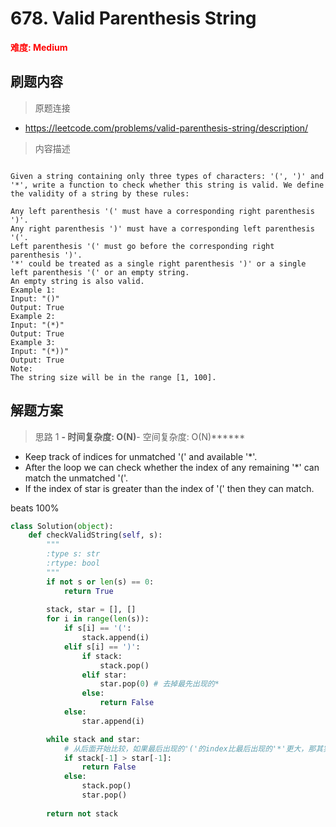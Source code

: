 # 678. Valid Parenthesis String

**<font color=red>难度: Medium</font>**

## 刷题内容

> 原题连接

* https://leetcode.com/problems/valid-parenthesis-string/description/

> 内容描述

```

Given a string containing only three types of characters: '(', ')' and '*', write a function to check whether this string is valid. We define the validity of a string by these rules:

Any left parenthesis '(' must have a corresponding right parenthesis ')'.
Any right parenthesis ')' must have a corresponding left parenthesis '('.
Left parenthesis '(' must go before the corresponding right parenthesis ')'.
'*' could be treated as a single right parenthesis ')' or a single left parenthesis '(' or an empty string.
An empty string is also valid.
Example 1:
Input: "()"
Output: True
Example 2:
Input: "(*)"
Output: True
Example 3:
Input: "(*))"
Output: True
Note:
The string size will be in the range [1, 100].
```

## 解题方案

> 思路 1
******- 时间复杂度: O(N)******- 空间复杂度: O(N)******



- Keep track of indices for unmatched '(' and available '*'. 
- After the loop we can check whether the index of any remaining '*' can match the unmatched '('. 
- If the index of star is greater than the index of '(' then they can match.

beats 100%


```python
class Solution(object):
    def checkValidString(self, s):
        """
        :type s: str
        :rtype: bool
        """
        if not s or len(s) == 0:
            return True
        
        stack, star = [], []
        for i in range(len(s)):
            if s[i] == '(':
                stack.append(i)
            elif s[i] == ')':
                if stack:
                    stack.pop()
                elif star:
                    star.pop(0) # 去掉最先出现的*
                else:
                    return False
            else:
                star.append(i)

        while stack and star:
            # 从后面开始比较，如果最后出现的'('的index比最后出现的'*'更大，那其实这个匹配不了，比如'*('
            if stack[-1] > star[-1]: 
                return False
            else:
                stack.pop()
                star.pop()
        
        return not stack
```








